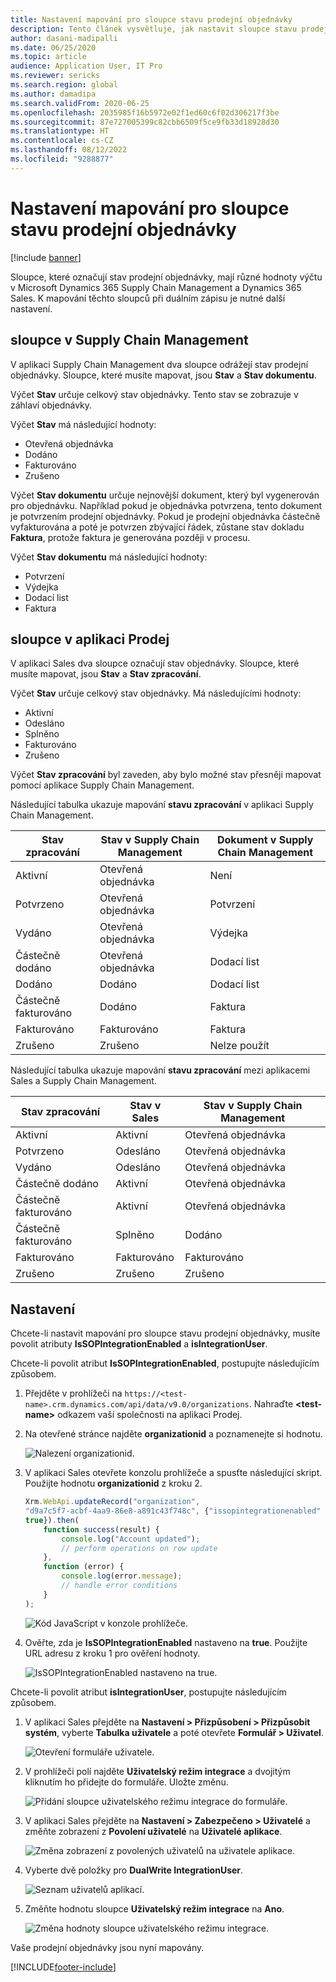 ```yaml
---
title: Nastavení mapování pro sloupce stavu prodejní objednávky
description: Tento článek vysvětluje, jak nastavit sloupce stavu prodejní objednávky pro duální zápis.
author: dasani-madipalli
ms.date: 06/25/2020
ms.topic: article
audience: Application User, IT Pro
ms.reviewer: sericks
ms.search.region: global
ms.author: damadipa
ms.search.validFrom: 2020-06-25
ms.openlocfilehash: 2035985f16b5972e02f1ed60c6f02d306217f3be
ms.sourcegitcommit: 87e727005399c82cbb6509f5ce9fb33d18928d30
ms.translationtype: HT
ms.contentlocale: cs-CZ
ms.lasthandoff: 08/12/2022
ms.locfileid: "9288877"
---
```

# <a name="set-up-the-mapping-for-the-sales-order-status-columns"></a>Nastavení mapování pro sloupce stavu prodejní objednávky

[!include [banner](../../includes/banner.md)]

Sloupce, které označují stav prodejní objednávky, mají různé hodnoty výčtu v Microsoft Dynamics 365 Supply Chain Management a Dynamics 365 Sales. K mapování těchto sloupců při duálním zápisu je nutné další nastavení.

## <a name="columns-in-supply-chain-management"></a>sloupce v Supply Chain Management

V aplikaci Supply Chain Management dva sloupce odrážejí stav prodejní objednávky. Sloupce, které musíte mapovat, jsou **Stav** a **Stav dokumentu**.

Výčet **Stav** určuje celkový stav objednávky. Tento stav se zobrazuje v záhlaví objednávky.

Výčet **Stav** má následující hodnoty:

- Otevřená objednávka
- Dodáno
- Fakturováno
- Zrušeno

Výčet **Stav dokumentu** určuje nejnovější dokument, který byl vygenerován pro objednávku. Například pokud je objednávka potvrzena, tento dokument je potvrzením prodejní objednávky. Pokud je prodejní objednávka částečně vyfakturována a poté je potvrzen zbývající řádek, zůstane stav dokladu **Faktura**, protože faktura je generována později v procesu.

Výčet **Stav dokumentu** má následující hodnoty:

- Potvrzení
- Výdejka
- Dodací list
- Faktura

## <a name="columns-in-sales"></a>sloupce v aplikaci Prodej

V aplikaci Sales dva sloupce označují stav objednávky. Sloupce, které musíte mapovat, jsou **Stav** a **Stav zpracování**.

Výčet **Stav** určuje celkový stav objednávky. Má následujícími hodnoty:

- Aktivní
- Odesláno
- Splněno
- Fakturováno
- Zrušeno

Výčet **Stav zpracování** byl zaveden, aby bylo možné stav přesněji mapovat pomocí aplikace Supply Chain Management.

Následující tabulka ukazuje mapování **stavu zpracování** v aplikaci Supply Chain Management.

| Stav zpracování   | Stav v Supply Chain Management | Dokument v Supply Chain Management |
|---------------------|-----------------------------------|--------------------------------------------|
| Aktivní              | Otevřená objednávka                        | Není                                       |
| Potvrzeno           | Otevřená objednávka                        | Potvrzení                               |
| Vydáno              | Otevřená objednávka                        | Výdejka                               |
| Částečně dodáno | Otevřená objednávka                        | Dodací list                               |
| Dodáno           | Dodáno                         | Dodací list                               |
| Částečně fakturováno  | Dodáno                         | Faktura                                    |
| Fakturováno            | Fakturováno                          | Faktura                                    |
| Zrušeno           | Zrušeno                         | Nelze použít                             |

Následující tabulka ukazuje mapování **stavu zpracování** mezi aplikacemi Sales a Supply Chain Management.

| Stav zpracování   | Stav v Sales | Stav v Supply Chain Management |
|---------------------|-----------------|-----------------------------------|
| Aktivní              | Aktivní          | Otevřená objednávka                        |
| Potvrzeno           | Odesláno       | Otevřená objednávka                        |
| Vydáno              | Odesláno       | Otevřená objednávka                        |
| Částečně dodáno | Aktivní          | Otevřená objednávka                        |
| Částečně fakturováno  | Aktivní          | Otevřená objednávka                        |
| Částečně fakturováno  | Splněno       | Dodáno                         |
| Fakturováno            | Fakturováno        | Fakturováno                          |
| Zrušeno           | Zrušeno       | Zrušeno                         |

## <a name="setup"></a>Nastavení

Chcete-li nastavit mapování pro sloupce stavu prodejní objednávky, musíte povolit atributy **IsSOPIntegrationEnabled** a **isIntegrationUser**.

Chcete-li povolit atribut **IsSOPIntegrationEnabled**, postupujte následujícím způsobem.

1. Přejděte v prohlížeči na `https://<test-name>.crm.dynamics.com/api/data/v9.0/organizations`. Nahraďte **\<test-name\>** odkazem vaší společnosti na aplikaci Prodej.
2. Na otevřené stránce najděte **organizationid** a poznamenejte si hodnotu.

    ![Nalezení organizationid.](media/sales-map-orgid.png)

3. V aplikaci Sales otevřete konzolu prohlížeče a spusťte následující skript. Použijte hodnotu **organizationid** z kroku 2.

    ```javascript
    Xrm.WebApi.updateRecord("organization",
    "d9a7c5f7-acbf-4aa9-86e8-a891c43f748c", {"issopintegrationenabled" :
    true}).then(
        function success(result) {
            console.log("Account updated");
            // perform operations on row update
        },
        function (error) {
            console.log(error.message);
            // handle error conditions
        }
    );
    ```

    ![Kód JavaScript v konzole prohlížeče.](media/sales-map-script.png)

4. Ověřte, zda je **IsSOPIntegrationEnabled** nastaveno na **true**. Použijte URL adresu z kroku 1 pro ověření hodnoty.

    ![IsSOPIntegrationEnabled nastaveno na true.](media/sales-map-integration-enabled.png)

Chcete-li povolit atribut **isIntegrationUser**, postupujte následujícím způsobem.

1. V aplikaci Sales přejděte na **Nastavení \> Přizpůsobení \> Přizpůsobit systém**, vyberte **Tabulka uživatele** a poté otevřete **Formulář \> Uživatel**.

    ![Otevření formuláře uživatele.](media/sales-map-user.png)

2. V prohlížeči polí najděte **Uživatelský režim integrace** a dvojitým kliknutím ho přidejte do formuláře. Uložte změnu.

    ![Přidání sloupce uživatelského režimu integrace do formuláře.](media/sales-map-field-explorer.png)

3. V aplikaci Sales přejděte na **Nastavení \> Zabezpečeno \> Uživatelé** a změňte zobrazení z **Povolení uživatelé** na **Uživatelé aplikace**.

    ![Změna zobrazení z povolených uživatelů na uživatele aplikace.](media/sales-map-enabled-users.png)

4. Vyberte dvě položky pro **DualWrite IntegrationUser**.

    ![Seznam uživatelů aplikací.](media/sales-map-user-mode.png)

5. Změňte hodnotu sloupce **Uživatelský režim integrace** na **Ano**.

    ![Změna hodnoty sloupce uživatelského režimu integrace.](media/sales-map-user-mode-yes.png)

Vaše prodejní objednávky jsou nyní mapovány.


[!INCLUDE[footer-include](../../../../includes/footer-banner.md)]
